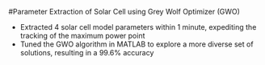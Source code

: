#Parameter Extraction of Solar Cell using Grey Wolf Optimizer (GWO)  
- Extracted 4 solar cell model parameters within 1 minute, expediting the tracking of the maximum power point  
- Tuned the GWO algorithm in MATLAB to explore a more diverse set of solutions, resulting in a 99.6% accuracy  
